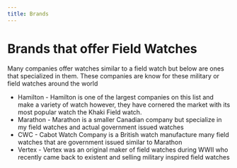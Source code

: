 ```yaml
---
title: Brands
---
```

# Brands that offer Field Watches

Many companies offer watches similar to a field watch but below are ones that specialized in them. These companies are know for these military or field watches around the world

* Hamilton - Hamilton is one of the largest companies on this list and make a variety of watch however, they have cornered the market with its most popular watch the Khaki Field watch.
* Marathon - Marathon is a smaller Canadian company but specialize in my field watches and actual government issued watches
* CWC - Cabot Watch Company is a British watch manufacture many field watches that are government issued similar to Marathon
* Vertex - Vertex was an original maker of field watches during WWII who recently came back to existent and selling military inspired field watches


